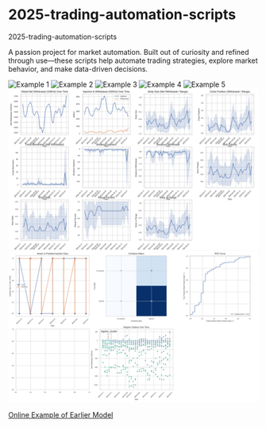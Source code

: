# 2025-trading-automation-scripts
2025-trading-automation-scripts

A passion project for market automation.
Built out of curiosity and refined through use—these scripts help automate trading strategies, explore market behavior, and make data-driven decisions.

![Example 1](Figure_1.png)
![Example 2](Figure_2.png)
![Example 3](Figure_3.png)
![Example 4](Figure_4.png)
![Example 5](Figure_5.png)
![Example 6](Figure_6.png)
![Example 7](Figure_7.png)

[Online Example of Earlier Model](http://api.jamessawyer.co.uk:8000/)
